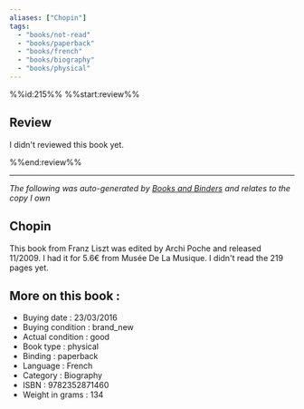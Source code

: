 ```yaml
---
aliases: ["Chopin"] 
tags: 
  - "books/not-read" 
  - "books/paperback" 
  - "books/french"
  - "books/biography"
  - "books/physical"
---
```

%%id:215%%
%%start:review%%
## Review
I didn't reviewed this book yet. 

%%end:review%%

---
_The following was auto-generated by [Books and Binders](Books%20and%20Binders.md) and relates to the copy I own_
## Chopin
This book from Franz Liszt was edited by Archi Poche and released 11/2009. I had it for 5.6€ from Musée De La Musique. I didn't read the 219 pages yet.

## More on this book :
- Buying date : 23/03/2016
- Buying condition : brand_new
- Actual condition : good
- Book type : physical
- Binding : paperback
- Language : French
- Category : Biography
- ISBN : 9782352871460
- Weight in grams : 134
